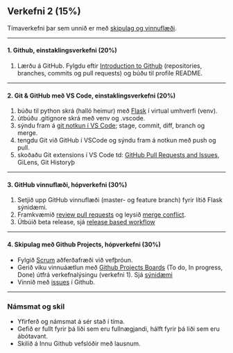## Verkefni 2 (15%)

Tímaverkefni þar sem unnið er með [skipulag og vinnuflæði](https://github.com/GunnarThorunnarson/VEFTHROUN/wiki/Skipulag-og-vinnufl%C3%A6%C3%B0i).

<!-- 
Veljið vinnuflæði við hæfi:
- Feature Branch Workflow
- 
- GitHub workflow). 
-->

---

#### 1. Github, einstaklingsverkefni (20%)
1. Lærðu á GitHub. Fylgdu eftir [Introduction to Github](https://github.com/skills/introduction-to-github) (repositories, branches, commits og pull requests) og búðu til profile README.

---

#### 2. Git & GitHub með VS Code, einstaklingsverkefni (20%)

1. búðu til python skrá (halló heimur) með [Flask](https://flask.palletsprojects.com/en/2.2.x/) í virtual umhverfi (venv).
1. útbúðu .gitignore skrá með venv og .vscode.
1. sýndu fram á  [git notkun í VS Code](https://github.com/GunnarThorunnarson/VEFTHROUN/wiki/Skipulag-og-vinnufl%C3%A6%C3%B0i#git); stage, commit, diff, branch og merge.
1. tengdu Git við GitHub í VSCode og sýndu fram á notkun með push og pull. 
1. skoðaðu Git extensions í VS Code td: [GitHub Pull Requests and Issues](https://code.visualstudio.com/docs/editor/github), GiLens, Git Historyþ

---

#### 3. GitHub vinnuflæði, hópverkefni (30%)

1. Setjið upp GitHub vinnuflæði (master- og feature branch) fyrir lítið Flask sýnidæmi.  
1. Framkvæmið [review pull requests](https://github.com/skills/review-pull-requests) og leysið [merge conflict](https://github.com/skills/resolve-merge-conflicts). 
1. Útbúið beta release, sjá [release based workflow](https://github.com/skills/release-based-workflow)

---

#### 4. Skipulag með Github Projects, hópverkefni (30%)
- Fylgið [Scrum](https://www.scrum.org/resources/what-is-scrum) aðferðafræði við vefþróun.
- Gerið viku vinnuáætlun með [Github Projects Boards](https://docs.github.com/en/issues/organizing-your-work-with-project-boards/managing-project-boards/about-project-boards) (To do, In progress, Done) útfrá verkefnalýsingu (verkefni 1). Sjá [sýnidæmi](https://github.com/GunnarThorunnarson/VEFTHROUN/blob/master/myndir/Projects.png)
- Vinnið með [issues](https://docs.github.com/en/issues/tracking-your-work-with-issues/about-issues#filtering) í Github.

---

### Námsmat og skil

- Yfirferð og námsmat á sér stað í tíma.
- Gefið er fullt fyrir þá liði sem eru fullnægjandi, hálft fyrir þá liði sem eru ábótavant. 
- Skilið á Innu Github vefslóðir með lausnum.
